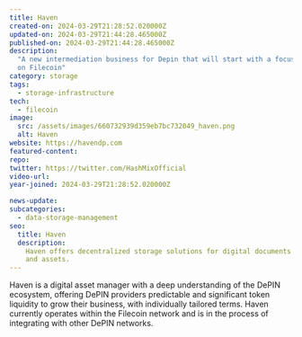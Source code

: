 ```yaml
---
title: Haven
created-on: 2024-03-29T21:28:52.020000Z
updated-on: 2024-03-29T21:44:28.465000Z
published-on: 2024-03-29T21:44:28.465000Z
description:
  "A new intermediation business for Depin that will start with a focus
  on Filecoin"
category: storage
tags:
  - storage-infrastructure
tech:
  - filecoin
image:
  src: /assets/images/660732939d359eb7bc732049_haven.png
  alt: Haven
website: https://havendp.com
featured-content:
repo:
twitter: https://twitter.com/HashMixOfficial
video-url:
year-joined: 2024-03-29T21:28:52.020000Z

news-update:
subcategories:
  - data-storage-management
seo:
  title: Haven
  description:
    Haven offers decentralized storage solutions for digital documents
    and assets.
---
```


Haven is a digital asset manager with a deep understanding of the DePIN ecosystem, offering DePIN providers predictable and significant token liquidity to grow their business, with individually tailored terms. Haven currently operates within the Filecoin network and is in the process of integrating with other DePIN networks.
